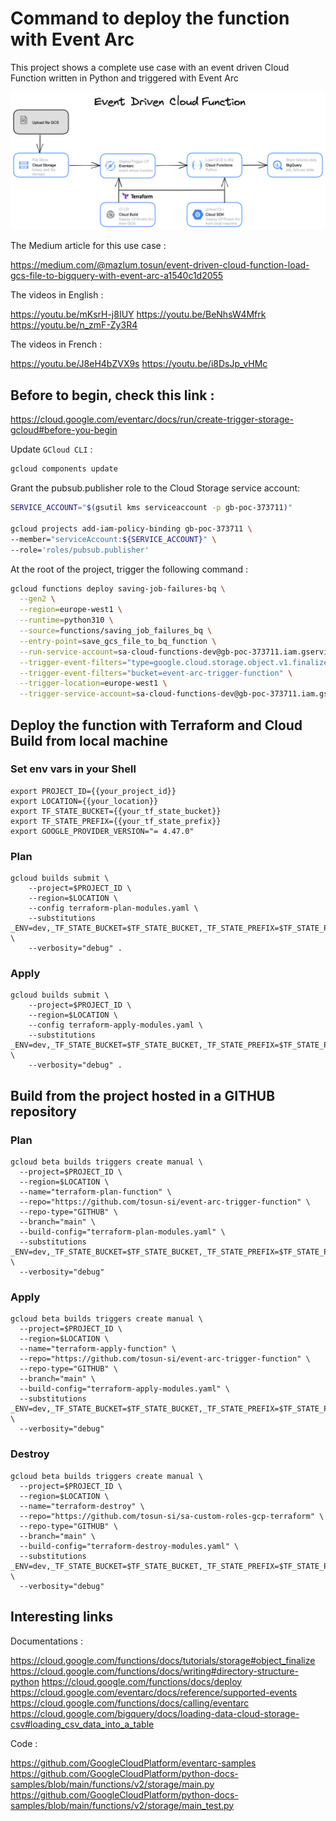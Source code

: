 # Command to deploy the function with Event Arc

This project shows a complete use case with an event driven Cloud Function written in Python and triggered with 
Event Arc

![event_driven_cloud_function.png](diagram%2Fevent_driven_cloud_function.png)

The Medium article for this use case : 

https://medium.com/@mazlum.tosun/event-driven-cloud-function-load-gcs-file-to-bigquery-with-event-arc-a1540c1d2055

The videos in English :

https://youtu.be/mKsrH-j8IUY
https://youtu.be/BeNhsW4Mfrk
https://youtu.be/n_zmF-Zy3R4

The videos in French :

https://youtu.be/J8eH4bZVX9s
https://youtu.be/i8DsJp_vHMc

## Before to begin, check this link : 

https://cloud.google.com/eventarc/docs/run/create-trigger-storage-gcloud#before-you-begin

Update `GCloud CLI` : 

```bash
gcloud components update
```

Grant the pubsub.publisher role to the Cloud Storage service account:

```bash
SERVICE_ACCOUNT="$(gsutil kms serviceaccount -p gb-poc-373711)"

gcloud projects add-iam-policy-binding gb-poc-373711 \
--member="serviceAccount:${SERVICE_ACCOUNT}" \
--role='roles/pubsub.publisher'
```

At the root of the project, trigger the following command : 

```bash
gcloud functions deploy saving-job-failures-bq \
  --gen2 \
  --region=europe-west1 \
  --runtime=python310 \
  --source=functions/saving_job_failures_bq \
  --entry-point=save_gcs_file_to_bq_function \
  --run-service-account=sa-cloud-functions-dev@gb-poc-373711.iam.gserviceaccount.com \
  --trigger-event-filters="type=google.cloud.storage.object.v1.finalized" \
  --trigger-event-filters="bucket=event-arc-trigger-function" \
  --trigger-location=europe-west1 \
  --trigger-service-account=sa-cloud-functions-dev@gb-poc-373711.iam.gserviceaccount.com
```

## Deploy the function with Terraform and Cloud Build from local machine

### Set env vars in your Shell

```shell
export PROJECT_ID={{your_project_id}}
export LOCATION={{your_location}}
export TF_STATE_BUCKET={{your_tf_state_bucket}}
export TF_STATE_PREFIX={{your_tf_state_prefix}}
export GOOGLE_PROVIDER_VERSION="= 4.47.0"
```

### Plan

```shell
gcloud builds submit \
    --project=$PROJECT_ID \
    --region=$LOCATION \
    --config terraform-plan-modules.yaml \
    --substitutions _ENV=dev,_TF_STATE_BUCKET=$TF_STATE_BUCKET,_TF_STATE_PREFIX=$TF_STATE_PREFIX,_GOOGLE_PROVIDER_VERSION=$GOOGLE_PROVIDER_VERSION \
    --verbosity="debug" .
```


### Apply

```shell
gcloud builds submit \
    --project=$PROJECT_ID \
    --region=$LOCATION \
    --config terraform-apply-modules.yaml \
    --substitutions _ENV=dev,_TF_STATE_BUCKET=$TF_STATE_BUCKET,_TF_STATE_PREFIX=$TF_STATE_PREFIX,_GOOGLE_PROVIDER_VERSION=$GOOGLE_PROVIDER_VERSION \
    --verbosity="debug" .
```

## Build from the project hosted in a GITHUB repository

### Plan

```shell
gcloud beta builds triggers create manual \
  --project=$PROJECT_ID \
  --region=$LOCATION \
  --name="terraform-plan-function" \
  --repo="https://github.com/tosun-si/event-arc-trigger-function" \
  --repo-type="GITHUB" \
  --branch="main" \
  --build-config="terraform-plan-modules.yaml" \
  --substitutions _ENV=dev,_TF_STATE_BUCKET=$TF_STATE_BUCKET,_TF_STATE_PREFIX=$TF_STATE_PREFIX,_GOOGLE_PROVIDER_VERSION=$GOOGLE_PROVIDER_VERSION \
  --verbosity="debug"
```

### Apply

```shell
gcloud beta builds triggers create manual \
  --project=$PROJECT_ID \
  --region=$LOCATION \
  --name="terraform-apply-function" \
  --repo="https://github.com/tosun-si/event-arc-trigger-function" \
  --repo-type="GITHUB" \
  --branch="main" \
  --build-config="terraform-apply-modules.yaml" \
  --substitutions _ENV=dev,_TF_STATE_BUCKET=$TF_STATE_BUCKET,_TF_STATE_PREFIX=$TF_STATE_PREFIX,_GOOGLE_PROVIDER_VERSION=$GOOGLE_PROVIDER_VERSION \
  --verbosity="debug"
```

### Destroy

```shell
gcloud beta builds triggers create manual \
  --project=$PROJECT_ID \
  --region=$LOCATION \
  --name="terraform-destroy" \
  --repo="https://github.com/tosun-si/sa-custom-roles-gcp-terraform" \
  --repo-type="GITHUB" \
  --branch="main" \
  --build-config="terraform-destroy-modules.yaml" \
  --substitutions _ENV=dev,_TF_STATE_BUCKET=$TF_STATE_BUCKET,_TF_STATE_PREFIX=$TF_STATE_PREFIX,_GOOGLE_PROVIDER_VERSION=$GOOGLE_PROVIDER_VERSION \
  --verbosity="debug"
```

## Interesting links

Documentations : 

https://cloud.google.com/functions/docs/tutorials/storage#object_finalize
https://cloud.google.com/functions/docs/writing#directory-structure-python
https://cloud.google.com/functions/docs/deploy
https://cloud.google.com/eventarc/docs/reference/supported-events
https://cloud.google.com/functions/docs/calling/eventarc
https://cloud.google.com/bigquery/docs/loading-data-cloud-storage-csv#loading_csv_data_into_a_table

Code : 

https://github.com/GoogleCloudPlatform/eventarc-samples
https://github.com/GoogleCloudPlatform/python-docs-samples/blob/main/functions/v2/storage/main.py
https://github.com/GoogleCloudPlatform/python-docs-samples/blob/main/functions/v2/storage/main_test.py